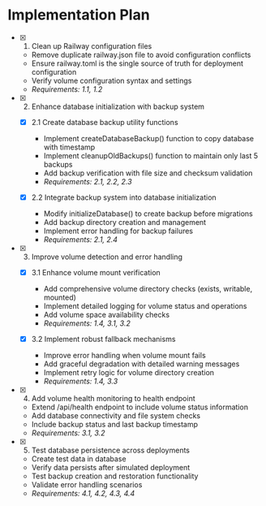 # Implementation Plan

- [x] 1. Clean up Railway configuration files
  - Remove duplicate railway.json file to avoid configuration conflicts
  - Ensure railway.toml is the single source of truth for deployment configuration
  - Verify volume configuration syntax and settings
  - _Requirements: 1.1, 1.2_

- [x] 2. Enhance database initialization with backup system
  - [x] 2.1 Create database backup utility functions
    - Implement createDatabaseBackup() function to copy database with timestamp
    - Implement cleanupOldBackups() function to maintain only last 5 backups
    - Add backup verification with file size and checksum validation
    - _Requirements: 2.1, 2.2, 2.3_

  - [x] 2.2 Integrate backup system into database initialization
    - Modify initializeDatabase() to create backup before migrations
    - Add backup directory creation and management
    - Implement error handling for backup failures
    - _Requirements: 2.1, 2.4_

- [x] 3. Improve volume detection and error handling
  - [x] 3.1 Enhance volume mount verification
    - Add comprehensive volume directory checks (exists, writable, mounted)
    - Implement detailed logging for volume status and operations
    - Add volume space availability checks
    - _Requirements: 1.4, 3.1, 3.2_

  - [x] 3.2 Implement robust fallback mechanisms
    - Improve error handling when volume mount fails
    - Add graceful degradation with detailed warning messages
    - Implement retry logic for volume directory creation
    - _Requirements: 1.4, 3.3_

- [x] 4. Add volume health monitoring to health endpoint
  - Extend /api/health endpoint to include volume status information
  - Add database connectivity and file system checks
  - Include backup status and last backup timestamp
  - _Requirements: 3.1, 3.2_

- [x] 5. Test database persistence across deployments
  - Create test data in database
  - Verify data persists after simulated deployment
  - Test backup creation and restoration functionality
  - Validate error handling scenarios
  - _Requirements: 4.1, 4.2, 4.3, 4.4_